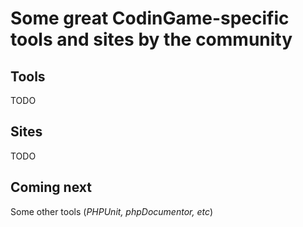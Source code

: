 # Some great CodinGame-specific tools and sites by the community

## Tools

TODO

## Sites

TODO

## Coming next

Some other tools (_PHPUnit, phpDocumentor, etc_)
